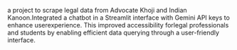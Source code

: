 a project to scrape legal data from Advocate Khoji and Indian Kanoon.Integrated a chatbot in a Streamlit interface with Gemini API keys to enhance userexperience. This improved accessibility forlegal professionals and students by enabling efficient data querying through a user-friendly interface.

